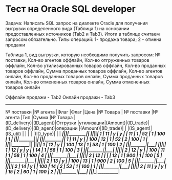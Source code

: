 # Тест на Oracle SQL developer

Задача: Написать SQL запрос на диалекте Oracle для получения выгрузки определенного вида (Таблица 1) на основании предоставленных источников  (Tab2 и Tab3). 
Итоги в таблице считаем запросом обязательно. 
Типы операций: 1- продажа товара; 2 - отмена продажи 

Таблица 1, вид выгрузки, которую необходимо получить запросом:
№ поставки, 
Кол-во агентов оффлайн, 
Кол-во отгруженных товаров оффлайн,
Кол-во утилизированных товаров оффлайн,
Кол-во проданных товаров оффлайн,
Сумма проданных товаров оффлайн,
Кол-во агентов онлайн,
Кол-во проданных товаров онлайн,
Сумма проданных товаров онлайн,
Кол-во отмененных товаров онлайн,
Сумма отмененных товаров онлайн

 Оффлайн продажи - Tab2                                                                 Онлайн продажи -  Tab3
   _________________________________________________________________       _____________________________________________________      
   № поставки  |№ агента  |Флаг      |Флаг      |Цена    |№ Товара  |      № поставки  |№ агента  |Тип      |Сумма   |№ Товара  |      
  (ID_delivery)|(ID_agent)|Отгрузки  |утилизации|(Amount)|(ID_trade)|     (ID_delivery)|(ID_agent)|операции |(Amount)|(ID_trade)| 
               |          |(IS_agent)|(IS_util) |        |          |                  |          |(ID_type)|        |          |
  _____________|__________|__________|__________|________|__________|      ____________|__________|_________|________|__________|
      1	      |    11	  |   y      |       y	|        |	    11  |           1      |   52     |	1     |	100   |	   1    |
  _____________|__________|__________|__________|________|__________|      ____________|__________|_________|________|__________|
      1        |    11    |	y      |	      	|  100   |	    12  |           1      |   52     |	2     |	100   |	   1    |
  _____________|__________|__________|__________|________|__________|      ____________|__________|_________|________|__________|
      1        |    12    |	y      |       	|  100   |	    13  |           1      |   53     |	1     |	100   |	   2    |
  _____________|__________|__________|__________|________|__________|      ____________|__________|_________|________|__________|
      1	      |    12    |	y      |	     y	|        |	    14  |           1      |   58     |	1     |	100   |	   3    |
  _____________|__________|__________|__________|________|__________|      ____________|__________|_________|________|__________|
      2	      |    12    |	y      |		      |  100   |	    11  |           1      |   58     |	1     |	100   |	   4    |
  _____________|__________|__________|__________|________|__________|      ____________|__________|_________|________|__________|
      2        |    12	  |	       |	         |        |	    12  |           1      |   900    |	1     |	100   |	   5    |
  _____________|__________|__________|__________|________|__________|      ____________|__________|_________|________|__________|
      2	      |    13    |	y      |		      |  100	|      13  |           1      |   900    |	2     |	100   |	   5    | 
  _____________|__________|__________|__________|________|__________|      ____________|__________|_________|________|__________|
      2	      |    14    |	y      |	      	|  100   |	    14  |           2      |    53    |	1     |	100   |	   1    |
  _____________|__________|__________|__________|________|__________|      ____________|__________|_________|________|__________|
      2	      |    11	  |     y    |    y     |	      |	    15  |           2      |    60    |	1     |	100   |	   2    |
  _____________|__________|__________|__________|________|__________|      ____________|__________|_________|________|__________|
                                                                           


  

